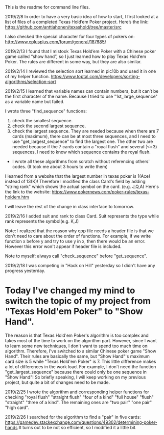 This is the readme for command line files.

2019/2/8
In order to have a very basic idea of how to start, I first looked at a list of files of a completed Texas Hold’em Poker project. Here’s the link:
https://github.com/anttiahonen/texashold/tree/master/src

I also checked the special character for four types of pokers on:
http://www.cplusplus.com/forum/general/187685/

2019/2/13
I found that I mistook Texas Hold’em Poker with a Chinese poker game called “show hand”, so I just learned how to play Texas Hold’em Poker. The rules are different in some way, but they are also similar. 

2019/2/14
I reviewed the selection sort learned in pic10b and used it in one of my helper function. 
https://www.toptal.com/developers/sorting-algorithms/selection-sort

2019/2/15
I learned that variable names can contain numbers, but it can’t be the first character of the name. Because I tried to use "1st_large_sequence" as a variable name but failed.

I wrote three "find_sequence" functions:
1) check the smallest sequence.
2) check the second largest sequence.
3) check the largest sequence.
They are needed because when there are 7 cards (maximum), there can be at most three sequences, and I need to use "get_largest_sequence" to find the largest one. The other two are needed because if the 7 cards contain a "royal flush" and several (<=3) sequences, I need to know which sequence contains the royal flush.
- I wrote all these algorithms from scratch without referencing others' codes.
(It took me about 3 hours to write them)

I learned from a website that the largest number in texas poker is 1(Ace) instead of 13(K)! Therefore I modified the  class Card's field by adding "string rank" which shows the actual symbol on the card. (e.g. J,Q,A) Here's the link to the website:
https://www.pokernews.com/poker-rules/texas-holdem.htm

I will leave the rest of the change in class interface to tomorrow.

2019/2/16
I added suit and rank to class Card.
Suit represents the type while rank represents the symbol(e.g. K,J)

Note: I realized that the reason why cpp file needs a header file is that we don't need to care about the order of functions. For example, if we write function x before y and try to use y in x, then there would be an error. However this error won't appear if header file is included.

Note to myself: always call "check_sequence" before "get_sequence".

2019/2/18
I was competing in "Hack on Hill" yesterday so I didn't have any progress yesterday.
# Today I've changed my mind to switch the topic of my project from "Texas Hold'em Poker" to "Show Hand".
The reason is that Texas Hold'em Poker's algorithm is too complex and takes most of the time to work on the algorithm part. However, since I want to learn some new techniques, I don't want to spend too much time on algorithm. Therefore, I've switched to a similar Chinese poker game "Show Hand". Their rules are basically the same, but "Show Hand"'s maximum card size is 5 while "Texas Hold'em Poker" is 7. This little difference makes a lot of differences in the work load. For example, I don't need the function "get_largest_sequence" because there could only be one sequence in "Show Hand"! 
So briefly speaking, I will keep working on my previous project, but quite a bit of changes need to be made.

2019/2/25
I wrote the algorithm and corresponding helper functions for checking "royal flush" "straight flush" "four of a kind" "full house" "flush" "straight" "three of a kind".
The remaining ones are "two pair" "one pair" "high card".

2019/2/26
I searched for the algorithm to find a "pair" in five cards:
https://gamedev.stackexchange.com/questions/49302/determining-poker-hands
It turns out to be not so efficient, so I modified it a little bit.

